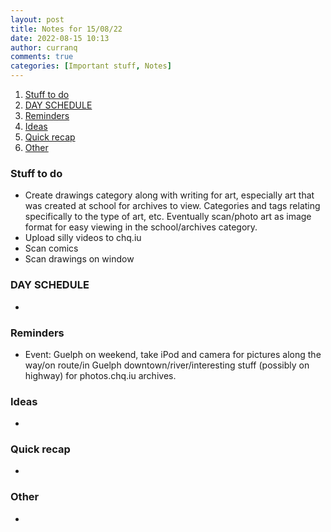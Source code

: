 ```yaml
---
layout: post
title: Notes for 15/08/22
date: 2022-08-15 10:13
author: curranq
comments: true
categories: [Important stuff, Notes]
---
```

<!-- wp:table-of-contents {"headings":[{"content":"Stuff to do","level":3,"link":"https://chqhub.wordpress.com/?p=158#stuff-to-do"},{"content":"DAY SCHEDULE","level":3,"link":"https://chqhub.wordpress.com/?p=158#day-schedule"},{"content":"Reminders","level":3,"link":"https://chqhub.wordpress.com/?p=158#reminders"},{"content":"Ideas","level":3,"link":"https://chqhub.wordpress.com/?p=158#ideas"},{"content":"Quick recap","level":3,"link":"https://chqhub.wordpress.com/?p=158#quick-recap"},{"content":"Other","level":3,"link":"https://chqhub.wordpress.com/?p=158#other"}]} -->
<ol><li><a class="wp-block-table-of-contents__entry" href="https://chqhub.wordpress.com/?p=158#stuff-to-do">Stuff to do</a></li><li><a class="wp-block-table-of-contents__entry" href="https://chqhub.wordpress.com/?p=158#day-schedule">DAY SCHEDULE</a></li><li><a class="wp-block-table-of-contents__entry" href="https://chqhub.wordpress.com/?p=158#reminders">Reminders</a></li><li><a class="wp-block-table-of-contents__entry" href="https://chqhub.wordpress.com/?p=158#ideas">Ideas</a></li><li><a class="wp-block-table-of-contents__entry" href="https://chqhub.wordpress.com/?p=158#quick-recap">Quick recap</a></li><li><a class="wp-block-table-of-contents__entry" href="https://chqhub.wordpress.com/?p=158#other">Other</a></li></ol>
<!-- /wp:table-of-contents -->

<!-- wp:heading {"level":3} -->
<h3 id="stuff-to-do">Stuff to do</h3>
<!-- /wp:heading -->

<!-- wp:list -->
<ul><li>Create drawings category along with writing for art, especially art that was created at school for archives to view. Categories and tags relating specifically to the type of art, etc. Eventually scan/photo art as image format for easy viewing in the school/archives category.</li><li>Upload silly videos to chq.iu</li><li>Scan comics</li><li>Scan drawings on window<span style="color:initial;"></span></li></ul>
<!-- /wp:list -->

<!-- wp:heading {"level":3} -->
<h3 id="day-schedule">DAY SCHEDULE</h3>
<!-- /wp:heading -->

<!-- wp:list -->
<ul><li></li></ul>
<!-- /wp:list -->

<!-- wp:heading {"level":3} -->
<h3 id="reminders">Reminders</h3>
<!-- /wp:heading -->

<!-- wp:list -->
<ul><li>Event: Guelph on weekend, take iPod and camera for pictures along the way/on route/in Guelph downtown/river/interesting stuff (possibly on highway) for photos.chq.iu archives.</li></ul>
<!-- /wp:list -->

<!-- wp:heading {"level":3} -->
<h3 id="ideas">Ideas</h3>
<!-- /wp:heading -->

<!-- wp:list -->
<ul><li></li></ul>
<!-- /wp:list -->

<!-- wp:heading {"level":3} -->
<h3 id="quick-recap">Quick recap</h3>
<!-- /wp:heading -->

<!-- wp:list -->
<ul><li></li></ul>
<!-- /wp:list -->

<!-- wp:heading {"level":3} -->
<h3 id="other">Other</h3>
<!-- /wp:heading -->

<!-- wp:list -->
<ul><li></li></ul>
<!-- /wp:list -->
